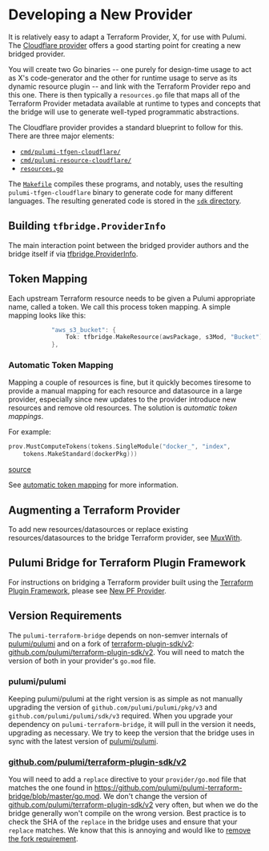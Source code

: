 # Developing a New Provider

It is relatively easy to adapt a Terraform Provider, X, for use with Pulumi.  The
[Cloudflare provider](https://github.com/pulumi/pulumi-cloudflare) offers a good starting
point for creating a new bridged provider.

You will create two Go binaries -- one purely for design-time usage to act as X's code-generator and the other for
runtime usage to serve as its dynamic resource plugin -- and link with the Terraform Provider repo and this one.
There is then typically a `resources.go` file that maps all of the Terraform Provider metadata available at runtime
to types and concepts that the bridge will use to generate well-typed programmatic abstractions.

The Cloudflare provider provides a standard blueprint to follow for this.  There are three major elements:

* [`cmd/pulumi-tfgen-cloudflare/`](https://github.com/pulumi/pulumi-cloudflare/tree/master/provider/cmd/pulumi-tfgen-cloudflare)
* [`cmd/pulumi-resource-cloudflare/`](https://github.com/pulumi/pulumi-cloudflare/tree/master/provider/cmd/pulumi-resource-cloudflare)
* [`resources.go`](https://github.com/pulumi/pulumi-cloudflare/blob/master/provider/resources.go)

The [`Makefile`](https://github.com/pulumi/pulumi-cloudflare/blob/master/Makefile) compiles these programs, and notably, uses
the resulting `pulumi-tfgen-cloudflare` binary to generate code for many different languages.  The resulting generated code is
stored in the [`sdk` directory](https://github.com/pulumi/pulumi-cloudflare/tree/master/sdk).


## Building `tfbridge.ProviderInfo`

The main interaction point between the bridged provider authors and the bridge itself if via [tfbridge.ProviderInfo](https://github.com/pulumi/pulumi-terraform-bridge/blob/5e17c6c7e2d877db7e1d9c0b953a06d3ecabbaea/pkg/tfbridge/info.go#L48). 


## Token Mapping

Each upstream Terraform resource needs to be given a Pulumi appropriate name, called a token. We call this process token
mapping. A simple mapping looks like this:

```go
			"aws_s3_bucket": {
				Tok: tfbridge.MakeResource(awsPackage, s3Mod, "Bucket"),
			},
```
### Automatic Token Mapping

Mapping a couple of resources is fine, but it quickly becomes tiresome to provide a manual mapping for each resource and
datasource in a large provider, especially since new updates to the provider introduce new resources and remove old resources. The
solution is *automatic token mappings*.

For example:

```go
prov.MustComputeTokens(tokens.SingleModule("docker_", "index",
	tokens.MakeStandard(dockerPkg)))
```

[source](https://github.com/pulumi/pulumi-docker/blob/014b3fa8b3d9369d4108e71006cf8d429c19bc13/provider/resources.go#L369-L371)

See [automatic token mapping](./automatic-token-mapping.md) for more information.

## Augmenting a Terraform Provider

To add new resources/datasources or replace existing resources/datasources to the bridge
Terraform provider, see [MuxWith](./muxwith.md).

## Pulumi Bridge for Terraform Plugin Framework

For instructions on bridging a Terraform provider built using the [Terraform Plugin
Framework](https://developer.hashicorp.com/terraform/plugin/framework), please see [New PF Provider](./new-pf-provider.md).

## Version Requirements

The `pulumi-terraform-bridge` depends on non-semver internals of [pulumi/pulumi](https://github.com/pulumi/pulumi) and on a fork
of [terraform-plugin-sdk/v2](https://github.com/hashicorp/terraform-plugin-sdk):
[github.com/pulumi/terraform-plugin-sdk/v2](https://github.com/pulumi/terraform-plugin-sdk). You will need to match the version of
both in your provider's `go.mod` file.

### pulumi/pulumi

Keeping pulumi/pulumi at the right version is as simple as not manually upgrading the version of `github.com/pulumi/pulumi/pkg/v3`
and `github.com/pulumi/pulumi/sdk/v3` required. When you upgrade your dependency on `pulumi-terraform-bridge`, it will pull in the
version it needs, upgrading as necessary. We try to keep the version that the bridge uses in sync with the latest version of
[pulumi/pulumi](https://github.com/pulumi/pulumi).

### [github.com/pulumi/terraform-plugin-sdk/v2](https://github.com/pulumi/terraform-plugin-sdk)

You will need to add a `replace` directive to your `provider/go.mod` file that matches the one found in
https://github.com/pulumi/pulumi-terraform-bridge/blob/master/go.mod.  We don't change the version of
[github.com/pulumi/terraform-plugin-sdk/v2](https://github.com/pulumi/terraform-plugin-sdk) very often, but when we do the bridge
generally won't compile on the wrong version. Best practice is to check the SHA of the `replace` in the bridge uses and ensure
that your `replace` matches. We know that this is annoying and would like to [remove the fork
requirement](https://github.com/pulumi/pulumi-terraform-bridge/issues/1956).
